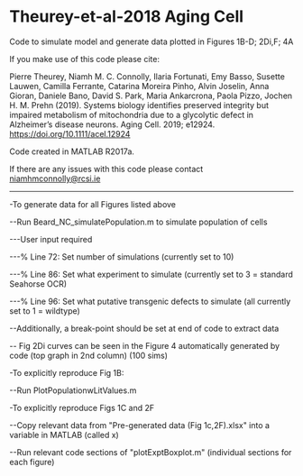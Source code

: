 # Theurey-et-al-2018 Aging Cell
Code to simulate model and generate data plotted in Figures 1B-D; 2Di,F; 4A

If you make use of this code please cite: 

Pierre Theurey, Niamh M. C. Connolly, Ilaria Fortunati, Emy Basso, Susette Lauwen, Camilla Ferrante, Catarina Moreira Pinho, Alvin Joselin, Anna Gioran, Daniele Bano, David S. Park, Maria Ankarcrona, Paola Pizzo, Jochen H. M. Prehn (2019). Systems biology identifies preserved integrity but impaired metabolism of mitochondria due to a glycolytic defect in Alzheimer’s disease neurons. Aging Cell. 2019; e12924. https://doi.org/10.1111/acel.12924

Code created in MATLAB R2017a. 

If there are any issues with this code please contact niamhmconnolly@rcsi.ie

--------

-To generate data for all Figures listed above

--Run Beard_NC_simulatePopulation.m to simulate population of cells

---User input required

---% Line 72: Set number of simulations (currently set to 10)

---% Line 86: Set what experiment to simulate (currently set to 3 = standard Seahorse OCR)

---% Line 96: Set what putative transgenic defects to simulate (all currently set to 1 = wildtype)

--Additionally, a break-point should be set at end of code to extract data

-- Fig 2Di curves can be seen in the Figure 4 automatically generated by code (top graph in 2nd column) (100 sims)


-To explicitly reproduce Fig 1B:

--Run PlotPopulationwLitValues.m


-To explicitly reproduce Figs 1C and 2F

--Copy relevant data from "Pre-generated data (Fig 1c,2F).xlsx" into a variable in MATLAB (called x)

--Run relevant code sections of "plotExptBoxplot.m" (individual sections for each figure)

